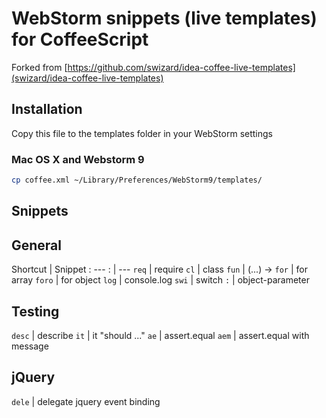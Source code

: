# WebStorm snippets (live templates) for CoffeeScript

Forked from [https://github.com/swizard/idea-coffee-live-templates](swizard/idea-coffee-live-templates)

## Installation

Copy this file to the templates folder in your WebStorm settings

### Mac OS X and Webstorm 9

``` bash
cp coffee.xml ~/Library/Preferences/WebStorm9/templates/
```

## Snippets

## General

Shortcut | Snippet
 : --- : |   ---
 `req`   | require
 `cl`    | class
 `fun`   | (...) ->
 `for`   | for array
 `foro`  | for object
 `log`   | console.log
 `swi`   | switch
 `:`     | object-parameter

## Testing

 `desc`  | describe
 `it`    | it "should ..."
 `ae`    | assert.equal
 `aem`   | assert.equal with message


## jQuery

 `dele`  | delegate jquery event binding

 
